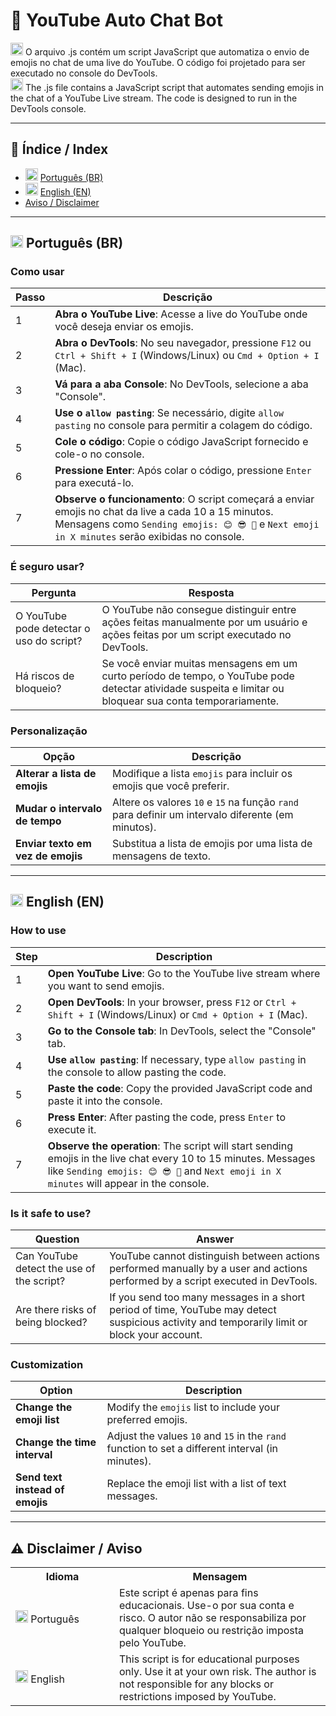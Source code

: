 # 🤖 YouTube Auto Chat Bot

<img src="https://upload.wikimedia.org/wikipedia/commons/0/05/Flag_of_Brazil.svg" alt="Bandeira do Brasil" width="20"/> O arquivo .js contém um script JavaScript que automatiza o envio de emojis no chat de uma live do YouTube. O código foi projetado para ser executado no console do DevTools.<br>
<img src="https://upload.wikimedia.org/wikipedia/en/a/a4/Flag_of_the_United_States.svg" alt="Bandeira dos EUA" width="20"/> The .js file contains a JavaScript script that automates sending emojis in the chat of a YouTube Live stream. The code is designed to run in the DevTools console.

---

## 📖 Índice / Index
- <img src="https://upload.wikimedia.org/wikipedia/commons/0/05/Flag_of_Brazil.svg" alt="Bandeira do Brasil" width="20"/> [Português (BR)](#português-br)
- <img src="https://upload.wikimedia.org/wikipedia/en/a/a4/Flag_of_the_United_States.svg" alt="Bandeira dos EUA" width="20"/> [English (EN)](#english-en)
- [Aviso / Disclaimer](#-disclaimer--aviso)

---

## <img src="https://upload.wikimedia.org/wikipedia/commons/0/05/Flag_of_Brazil.svg" alt="Bandeira do Brasil" width="20"/> Português (BR)

### Como usar
| Passo | Descrição |
|-------|-----------|
| 1 | **Abra o YouTube Live**: Acesse a live do YouTube onde você deseja enviar os emojis. |
| 2 | **Abra o DevTools**: No seu navegador, pressione `F12` ou `Ctrl + Shift + I` (Windows/Linux) ou `Cmd + Option + I` (Mac). |
| 3 | **Vá para a aba Console**: No DevTools, selecione a aba "Console". |
| 4 | **Use o `allow pasting`**: Se necessário, digite `allow pasting` no console para permitir a colagem do código. |
| 5 | **Cole o código**: Copie o código JavaScript fornecido e cole-o no console. |
| 6 | **Pressione Enter**: Após colar o código, pressione `Enter` para executá-lo. |
| 7 | **Observe o funcionamento**: O script começará a enviar emojis no chat da live a cada 10 a 15 minutos. Mensagens como `Sending emojis: 😊 😎 🎉` e `Next emoji in X minutes` serão exibidas no console. |

### É seguro usar?
| Pergunta | Resposta |
|----------|----------|
| O YouTube pode detectar o uso do script? | O YouTube não consegue distinguir entre ações feitas manualmente por um usuário e ações feitas por um script executado no DevTools. |
| Há riscos de bloqueio? | Se você enviar muitas mensagens em um curto período de tempo, o YouTube pode detectar atividade suspeita e limitar ou bloquear sua conta temporariamente. |

### Personalização
| Opção | Descrição |
|-------|-----------|
| **Alterar a lista de emojis** | Modifique a lista `emojis` para incluir os emojis que você preferir. |
| **Mudar o intervalo de tempo** | Altere os valores `10` e `15` na função `rand` para definir um intervalo diferente (em minutos). |
| **Enviar texto em vez de emojis** | Substitua a lista de emojis por uma lista de mensagens de texto. |

---

## <img src="https://upload.wikimedia.org/wikipedia/en/a/a4/Flag_of_the_United_States.svg" alt="Bandeira dos EUA" width="20"/> English (EN)

### How to use
| Step | Description |
|------|-------------|
| 1 | **Open YouTube Live**: Go to the YouTube live stream where you want to send emojis. |
| 2 | **Open DevTools**: In your browser, press `F12` or `Ctrl + Shift + I` (Windows/Linux) or `Cmd + Option + I` (Mac). |
| 3 | **Go to the Console tab**: In DevTools, select the "Console" tab. |
| 4 | **Use `allow pasting`**: If necessary, type `allow pasting` in the console to allow pasting the code. |
| 5 | **Paste the code**: Copy the provided JavaScript code and paste it into the console. |
| 6 | **Press Enter**: After pasting the code, press `Enter` to execute it. |
| 7 | **Observe the operation**: The script will start sending emojis in the live chat every 10 to 15 minutes. Messages like `Sending emojis: 😊 😎 🎉` and `Next emoji in X minutes` will appear in the console. |

### Is it safe to use?
| Question | Answer |
|----------|--------|
| Can YouTube detect the use of the script? | YouTube cannot distinguish between actions performed manually by a user and actions performed by a script executed in DevTools. |
| Are there risks of being blocked? | If you send too many messages in a short period of time, YouTube may detect suspicious activity and temporarily limit or block your account. |

### Customization
| Option | Description |
|--------|-------------|
| **Change the emoji list** | Modify the `emojis` list to include your preferred emojis. |
| **Change the time interval** | Adjust the values `10` and `15` in the `rand` function to set a different interval (in minutes). |
| **Send text instead of emojis** | Replace the emoji list with a list of text messages. |

---

## ⚠️ Disclaimer / Aviso

<table>
  <tr>
    <th>Idioma</th>
    <th>Mensagem</th>
  </tr>
  <tr>
    <td width="150"><img src="https://upload.wikimedia.org/wikipedia/commons/0/05/Flag_of_Brazil.svg" alt="Bandeira do Brasil" width="20"/> Português</td>
    <td>Este script é apenas para fins educacionais. Use-o por sua conta e risco. O autor não se responsabiliza por qualquer bloqueio ou restrição imposta pelo YouTube.</td>
  </tr>
  <tr>
    <td width="150"><img src="https://upload.wikimedia.org/wikipedia/en/a/a4/Flag_of_the_United_States.svg" alt="Bandeira dos EUA" width="20"/> English</td>
    <td>This script is for educational purposes only. Use it at your own risk. The author is not responsible for any blocks or restrictions imposed by YouTube.</td>
  </tr>
</table>
